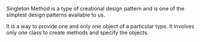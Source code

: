 Singleton Method is a type of creational design pattern and is one of the simplest design patterns available to us. 

It is a way to provide one and only one object of a particular type. It involves only one class to create methods and specify the objects.
